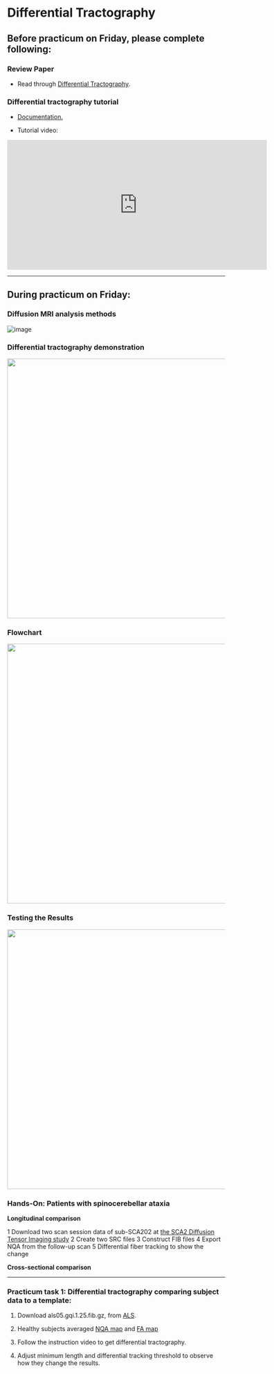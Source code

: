# Differential Tractography

## Before practicum on Friday, please complete following:

### Review Paper

- Read through [Differential Tractography](https://github.com/frankyeh/Practicum/blob/gh-pages/Materials/paper/dT.pdf).

### Differential tractography tutorial

- [Documentation.](https://dsi-studio.labsolver.org/doc/gui_t3_dt.html)

- Tutorial video:
<iframe width="600" height="300" src="https://www.youtube.com/embed/EWOGQ3QTrnw" title="YouTube video player" frameborder="0" allow="accelerometer; autoplay; clipboard-write; encrypted-media; gyroscope; picture-in-picture" allowfullscreen></iframe>


---


## During practicum on Friday:

### Diffusion MRI analysis methods

![image](https://user-images.githubusercontent.com/275569/170546285-d395bf1c-2eaf-4840-81b7-bd81c4aa53bb.png)


### Differential tractography demonstration

<img src="https://user-images.githubusercontent.com/275569/170547111-2def629f-c5b2-4127-93b8-303dfbcf2ae3.png" width=600>

### Flowchart

<img src="https://user-images.githubusercontent.com/275569/170546907-eb6763b7-d36c-4b00-9d20-49571dcd874b.png" width=600>


### Testing the Results

<img src="https://user-images.githubusercontent.com/275569/170547010-76a8ab42-0463-42eb-acab-4424b150beac.png" width=600>

### Hands-On: Patients with spinocerebellar ataxia

**Longitudinal comparison**

1 Download two scan session data of sub-SCA202 at [the SCA2 Diffusion Tensor Imaging study](https://openneuro.org/datasets/ds001378/versions/00003)
2 Create two SRC files
3 Construct FIB files
4 Export NQA from the follow-up scan
5 Differential fiber tracking to show the change

**Cross-sectional comparison**


---

### Practicum task 1: Differential tractography comparing subject data to a template: 

1. Download als05.gqi.1.25.fib.gz, from [ALS](https://drive.google.com/drive/folders/1q7YdmjaR-8w-pBUYe0nENnm3fiGnP1Md?usp=sharing).

2. Healthy subjects averaged [NQA map](https://zenodo.org/record/6324701/files/Grid258_nqa.nii.gz?download=1) and [FA map](https://zenodo.org/record/6324701/files/Grid258_dti_fa.nii.gz?download=1)

3. Follow the instruction video to get differential tractography. 

4. Adjust minimum length and differential tracking threshold to observe how they change the results.

